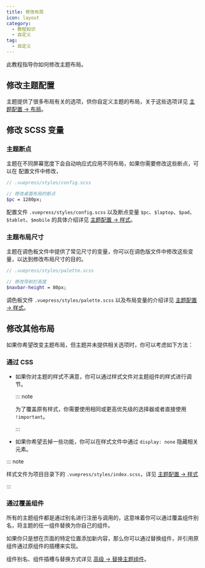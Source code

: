 ```yaml
---
title: 修改布局
icon: layout
category:
  - 教程知识
  - 自定义
tag:
  - 自定义
---
```


此教程指导你如何修改主题布局。

<!-- more -->

## 修改主题配置

主题提供了很多布局有关的选项，供你自定义主题的布局，关于这些选项详见 [主题配置 → 布局](../../config/theme/layout.md)。

## 修改 SCSS 变量

### 主题断点

主题在不同屏幕宽度下会自动响应式应用不同布局，如果你需要修改这些断点，可以在 配置文件中修改，

```scss
// .vuepress/styles/config.scss

// 修改桌面布局的断点
$pc = 1280px;
```

配置文件 `.vuepress/styles/config.scss` 以及断点变量 `$pc`、`$laptop`、`$pad`、`$tablet`、`$mobile` 的具体介绍详见 [主题配置 → 样式](../../config/style.md#configscss)。

### 主题布局尺寸

主题在调色板文件中提供了常见尺寸的变量，你可以在调色版文件中修改这些变量，以达到修改布局尺寸的目的。

```scss
// .vuepress/styles/palette.scss

// 修改导航栏高度
$navbar-height = 80px;
```

调色板文件 `.vuepress/styles/palette.scss` 以及布局变量的介绍详见 [主题配置 → 样式](../../config/style.md#palettescss)。

## 修改其他布局

如果你希望改变主题布局，但主题并未提供相关选项时，你可以考虑如下方法：

### 通过 CSS

- 如果你对主题的样式不满意，你可以通过样式文件对主题组件的样式进行调节。

  ::: note

  为了覆盖原有样式，你需要使用相同或更高优先级的选择器或者直接使用 `!important`。

  :::

- 如果你希望去掉一些功能，你可以在样式文件中通过 `display: none` 隐藏相关元素。

::: note

样式文件为项目目录下的 `.vuepress/styles/index.scss`，详见 [主题配置 → 样式](../../config/style.md#indexscss)

:::

### 通过覆盖组件

所有的主题组件都是通过别名进行注册与调用的，这意味着你可以通过覆盖组件别名，将主题的任一组件替换为你自己的组件。

如果你只是想在页面的特定位置添加新内容，那么你可以通过替换组件，并引用原组件通过原组件的插槽来实现。

组件别名、组件插槽与替换方式详见 [高级 → 替换主题组件](../advanced/replace.md)。
